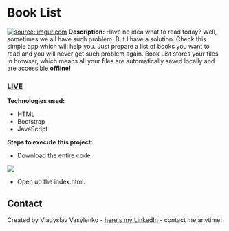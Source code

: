 # Book List
<a href="https://imgur.com/mUG8Ohy"><img src="https://i.imgur.com/mUG8Ohy.gif" title="source: imgur.com" /></a>
**Description:**
Have no idea what to read today? Well, sometimes we all have such problem. But I have a solution. Check this simple app which will help you. Just prepare a list of books you want to read and you will never get such problem again. Book List stores your files in browser, which means all your files are automatically saved locally and are accessible **offline!**
### [LIVE](https://richboyscrytoo.github.io/Book-List/)
**Technologies used:**
 - HTML
 - Bootstrap
 - JavaScript
 
 **Steps to execute this project:**
 - Download the entire code
 
![](https://i.imgur.com/mzqjgS4.png)
 - Open up the index.html.
 
## Contact
Created by Vladyslav Vasylenko - [here's my LinkedIn](https://www.linkedin.com/in/vladvasylenko/) - contact me anytime!
